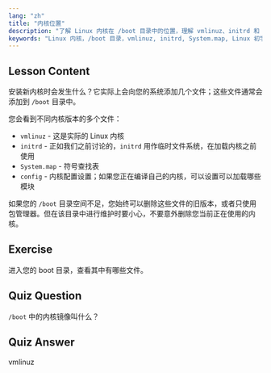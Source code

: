 ```yaml
---
lang: "zh"
title: "内核位置"
description: "了解 Linux 内核在 /boot 目录中的位置，理解 vmlinuz、initrd 和 System.map。探索内核文件并有效管理空间。"
keywords: "Linux 内核，/boot 目录，vmlinuz, initrd, System.map, Linux 初学者，内核教程，Linux 指南"
---
```


## Lesson Content

安装新内核时会发生什么？它实际上会向您的系统添加几个文件；这些文件通常会添加到 `/boot` 目录中。

您会看到不同内核版本的多个文件：

- `vmlinuz` - 这是实际的 Linux 内核
- `initrd` - 正如我们之前讨论的，`initrd` 用作临时文件系统，在加载内核之前使用
- `System.map` - 符号查找表
- `config` - 内核配置设置；如果您正在编译自己的内核，可以设置可以加载哪些模块

如果您的 `/boot` 目录空间不足，您始终可以删除这些文件的旧版本，或者只使用包管理器。但在该目录中进行维护时要小心，不要意外删除您当前正在使用的内核。

## Exercise

进入您的 boot 目录，查看其中有哪些文件。

## Quiz Question

`/boot` 中的内核镜像叫什么？

## Quiz Answer

vmlinuz
